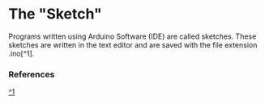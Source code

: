 <!--
title: The "Sketch"
summary: This document describes the code that we used for our project.
author: G. L. Clark, II
date Created: March 18, 2016
date Modified:{{ file.mtime }}
filename: sketch.md
-->

# The "Sketch"

Programs written using Arduino Software (IDE) are called sketches. These sketches are written in the text editor and are saved with the file extension .ino[^1].

### References
[^1](https://www.arduino.cc/en/Guide/Environment)